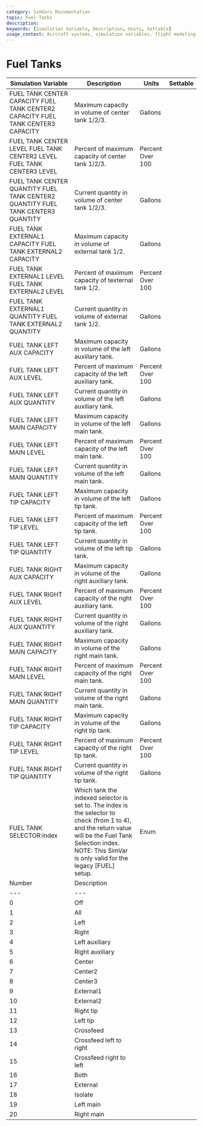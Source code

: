 ```yaml
---
category: SimVars Documentation
topic: Fuel Tanks
description: 
keywords: [Simulation Variable, Description, Units, Settable]
usage_context: Aircraft systems, simulation variables, flight modeling
---
```


# Fuel Tanks

| Simulation Variable | Description | Units | Settable |
| --- | --- | --- | --- |
| FUEL TANK CENTER CAPACITY FUEL TANK CENTER2 CAPACITY FUEL TANK CENTER3 CAPACITY | Maximum capacity in volume of center tank 1/2/3. | Gallons |  |
| FUEL TANK CENTER LEVEL FUEL TANK CENTER2 LEVEL FUEL TANK CENTER3 LEVEL | Percent of maximum capacity of center tank 1/2/3. | Percent Over 100 |  |
| FUEL TANK CENTER QUANTITY FUEL TANK CENTER2 QUANTITY FUEL TANK CENTER3 QUANTITY | Current quantity in volume of center tank 1/2/3. | Gallons |  |
| FUEL TANK EXTERNAL1 CAPACITY FUEL TANK EXTERNAL2 CAPACITY | Maximum capacity in volume of external tank 1/2. | Gallons |  |
| FUEL TANK EXTERNAL1 LEVEL FUEL TANK EXTERNAL2 LEVEL | Percent of maximum capacity of texternal tank 1/2. | Percent Over 100 |  |
| FUEL TANK EXTERNAL1 QUANTITY FUEL TANK EXTERNAL2 QUANTITY | Current quantity in volume of external tank 1/2. | Gallons |  |
| FUEL TANK LEFT AUX CAPACITY | Maximum capacity in volume of the left auxiliary tank. | Gallons |  |
| FUEL TANK LEFT AUX LEVEL | Percent of maximum capacity of the left auxiliary tank. | Percent Over 100 |  |
| FUEL TANK LEFT AUX QUANTITY | Current quantity in volume of the left auxiliary tank. | Gallons |  |
| FUEL TANK LEFT MAIN CAPACITY | Maximum capacity in volume of the left main tank. | Gallons |  |
| FUEL TANK LEFT MAIN LEVEL | Percent of maximum capacity of the left main tank. | Percent Over 100 |  |
| FUEL TANK LEFT MAIN QUANTITY | Current quantity in volume of the left main tank. | Gallons |  |
| FUEL TANK LEFT TIP CAPACITY | Maximum capacity in volume of the left tip tank. | Gallons |  |
| FUEL TANK LEFT TIP LEVEL | Percent of maximum capacity of the left tip tank. | Percent Over 100 |  |
| FUEL TANK LEFT TIP QUANTITY | Current quantity in volume of the left tip tank. | Gallons |  |
| FUEL TANK RIGHT AUX CAPACITY | Maximum capacity in volume of the right auxiliary tank. | Gallons |  |
| FUEL TANK RIGHT AUX LEVEL | Percent of maximum capacity of the right auxiliary tank. | Percent Over 100 |  |
| FUEL TANK RIGHT AUX QUANTITY | Current quantity in volume of the right auxiliary tank. | Gallons |  |
| FUEL TANK RIGHT MAIN CAPACITY | Maximum capacity in volume of the right main tank. | Gallons |  |
| FUEL TANK RIGHT MAIN LEVEL | Percent of maximum capacity of the right main tank. | Percent Over 100 |  |
| FUEL TANK RIGHT MAIN QUANTITY | Current quantity in volume of the right main tank. | Gallons |  |
| FUEL TANK RIGHT TIP CAPACITY | Maximum capacity in volume of the right tip tank. | Gallons |  |
| FUEL TANK RIGHT TIP LEVEL | Percent of maximum capacity of the right tip tank. | Percent Over 100 |  |
| FUEL TANK RIGHT TIP QUANTITY | Current quantity in volume of the right tip tank. | Gallons |  |
| FUEL TANK SELECTOR:index | Which tank the indexed selector is set to. The index is the selector to check (from 1 to 4), and the return value will be the Fuel Tank Selection index. NOTE: This SimVar is only valid for the legacy [FUEL] setup. | Enum |  |
| Number | Description |
| --- | --- |
| 0 | Off |
| 1 | All |
| 2 | Left |
| 3 | Right |
| 4 | Left auxiliary |
| 5 | Right auxiliary |
| 6 | Center |
| 7 | Center2 |
| 8 | Center3 |
| 9 | External1 |
| 10 | External2 |
| 11 | Right tip |
| 12 | Left tip |
| 13 | Crossfeed |
| 14 | Crossfeed left to right |
| 15 | Crossfeed right to left |
| 16 | Both |
| 17 | External |
| 18 | Isolate |
| 19 | Left main |
| 20 | Right main |